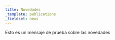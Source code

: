 ```yaml
---
title: Novedades
_template: publications
_fieldset: news
---
```

Esto es un mensaje de prueba sobre las novedades